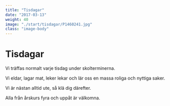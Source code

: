 ```yaml
---
title: "Tisdagar"
date: "2017-03-13"
weight: 40
image: "./start/tisdagar/P1460241.jpg"
class: "image-body"
---
```

# Tisdagar

Vi träffas normalt varje tisdag under skolterminerna.

Vi eldar, lagar mat, leker lekar och lär oss en massa roliga och nyttiga saker.

Vi är nästan alltid ute, så klä dig därefter.

Alla från årskurs fyra och uppåt är välkomna.
